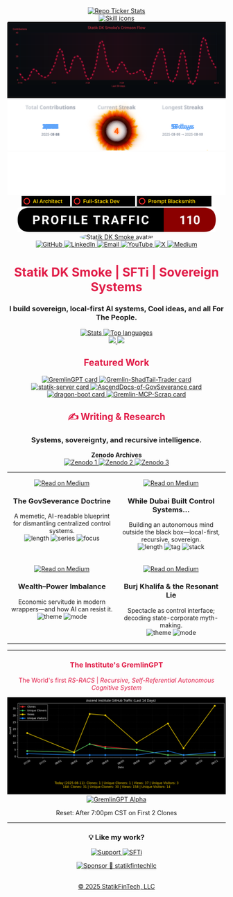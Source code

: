 <div align="center">
  <a href="https://github.com/sponsors/statikfintechllc">
    <img src="https://raw.githubusercontent.com/KDK-Grim/WorkFlowRepo-Mirror/master/docs/ticker-bot/ticker.gif" alt="Repo Ticker Stats" height="36">
  </a>
</div>
<div align="center">
  <a href="https://github.com/sponsors/statikfintechllc">
    <img src="https://skillicons.dev/icons?i=python,anaconda,nodejs,bash,linux,css,tailwind,react,electron,go,typescript,javascript,html,astro,jupyter,nixos&theme=dark" alt="Skill icons"><br>
  </a>
  <img src="https://raw.githubusercontent.com/KDK-Grim/GremlinGPT-Boost/master/docs/c.svg/assets/crimson-flow.svg?raw=1" alt="Statik DK Smoke Activity">
</div>
<div align="center">
  <a href="https://github.com/sponsors/statikfintechllc">
    <img src="https://raw.githubusercontent.com/KDK-Grim/GremlinGPT-Boost/master/docs/s.svg/assets/streak.svg?raw=1" alt="Streak" />
  </a>
</div>
<div align="center">
  <a href="https://github.com/sponsors/statikfintechllc">
	<img src="https://raw.githubusercontent.com/KDK-Grim/GremlinGPT-Boost/master/docs/t.svg/assets/trophies.svg?raw=1" alt="Trophies" />
  </a>
</div>
<div align="center">
  <a href="https://github.com/sponsors/statikfintechllc">
    <img src="./badges/ai_architect.svg" alt="AI Architect" height="24">
  </a>
  <a href="https://github.com/sponsors/statikfintechllc">
    <img src="./badges/full_stack_dev.svg" alt="Full-Stack Dev" height="24">
  </a>
  <a href="https://github.com/sponsors/statikfintechllc">
    <img src="./badges/prompt_blacksmith.svg" alt="Prompt Blacksmith" height="24">
  </a>
</div>
<div align="center">
  <a href="https://github.com/sponsors/statikfintechllc">
    <img src="https://raw.githubusercontent.com/KDK-Grim/GremlinGPT-Boost/master/docs/v.svg/assets/pv-traffic.svg">
  </a>
</div>  
<div align="center">
  <a href="https://github.com/sponsors/statikfintechllc">
    <img src="https://avatars.githubusercontent.com/u/200911899?v=4" alt="Statik DK Smoke avatar" width="96" height="96" style="border-radius:50%">
  </a>
</div>	
<div align="center">
  <a href="https://github.com/statikfintechllc">
    <img src="https://img.shields.io/badge/-000000?logo=github&logoColor=white&style=flat-square" alt="GitHub">
  </a>
  <a href="https://www.linkedin.com/in/daniel-morris-780804368">
    <img src="https://img.shields.io/badge/In-e11d48?logo=linkedin&logoColor=white&style=flat-square" alt="LinkedIn">
  </a>
  <a href="mailto:ascend.gremlin@gmail.com">
    <img src="https://img.shields.io/badge/-D14836?logo=gmail&logoColor=white&style=flat-square" alt="Email">
  </a>
  <a href="https://www.youtube.com/@Gremlins_Forge">
    <img src="https://img.shields.io/badge/-FF0000?logo=youtube&logoColor=white&style=flat-square" alt="YouTube">
  </a>
  <a href="https://x.com/GremlinsForge">
    <img src="https://img.shields.io/badge/-000000?logo=x&logoColor=white&style=flat-square" alt="X">
  </a>
  <a href="https://medium.com/@ascend.gremlin">
    <img src="https://img.shields.io/badge/-000000?logo=medium&logoColor=white&style=flat-square" alt="Medium">
  </a>
</div>
<h1 align="center" style="color:#e11d48">Statik DK Smoke | SFTi | Sovereign Systems</h1>
<h3 align="center">I build sovereign, local-first AI systems, Cool ideas, and all For The People.</h3>
<div align="center">
  <a href="https://github.com/sponsors/statikfintechllc">
    <img src="https://github-readme-stats.vercel.app/api?username=statikfintechllc&show_icons=true&count_private=true&include_all_commits=true&rank_icon=github&theme=transparent&hide_border=true&title_color=e11d48&icon_color=e11d48" height="165" alt="Stats">
  </a>
  <a href="https://github.com/sponsors/statikfintechllc">
    <img src="https://github-readme-stats.vercel.app/api/top-langs/?username=statikfintechllc&layout=compact&langs_count=10&hide_border=true&theme=transparent&title_color=e11d48" height="165" alt="Top languages">
  </a>
</div>
<div align="center">
  <a href="https://github.com/statikfintechllc">
    <img src="https://img.shields.io/badge/SFTi's-darkred?style=for-the-badge&logo=dragon&logoColor=gold"/>
  <a href="https://github.com/statikfintechllc">
    <img src="https://img.shields.io/badge/Home%20Page-black?style=for-the-badge&logo=ghost&logoColor=gold"/>
  </a>
</div>
<h2 align="center" style="color:#e11d48">Featured Work</h2>
<div align="center">
  <a href="https://github.com/statikfintechllc/GremlinGPT">
    <img src="https://github-readme-stats.vercel.app/api/pin/?username=statikfintechllc&repo=GremlinGPT&theme=transparent&hide_border=true&title_color=e11d48" alt="GremlinGPT card">
  </a>
  <a href="https://github.com/statikfintechllc/Gremlin-ShadTail-Trader">
    <img src="https://github-readme-stats.vercel.app/api/pin/?username=statikfintechllc&repo=Gremlin-ShadTail-Trader&theme=transparent&hide_border=true&title_color=e11d48" alt="Gremlin-ShadTail-Trader card">
  </a>
</div>
<div align="center">
  <a href="https://github.com/statikfintechllc/statik-server">
    <img src="https://github-readme-stats.vercel.app/api/pin/?username=statikfintechllc&repo=Statik-Server&theme=transparent&hide_border=true&title_color=e11d48" alt="statik-server card">
  </a>
  <a href="https://github.com/statikfintechllc/AscendDocs-of-GovSeverance">
    <img src="https://github-readme-stats.vercel.app/api/pin/?username=statikfintechllc&repo=AscendDocs-of-GovSeverance&theme=transparent&hide_border=true&title_color=e11d48" alt="AscendDocs-of-GovSeverance card">
  </a>
</div>
<div align="center">
  <a href="https://github.com/statikfintechllc/dragon-boot">
    <img src="https://github-readme-stats.vercel.app/api/pin/?username=statikfintechllc&repo=Dragon-Boot&theme=transparent&hide_border=true&title_color=e11d48" alt="dragon-boot card">
  </a>
  <a href="https://github.com/statikfintechllc/Gremlin-MCP-Scrap">
    <img src="https://github-readme-stats.vercel.app/api/pin/?username=statikfintechllc&repo=Gremlin-MCP-Scrap&theme=transparent&hide_border=true&title_color=e11d48" alt="Gremlin-MCP-Scrap card">
  </a>
</div>
<h2 align="center" style="color:#e11d48">✍️ Writing & Research</h2>
<h3 align="center">Systems, sovereignty, and recursive intelligence.</h3>
<div align="center">
  <strong>Zenodo Archives</strong><br/>
  <a href="https://doi.org/10.5281/zenodo.15717788">
    <img src="https://img.shields.io/badge/DOI-15717788-e11d48?style=flat-square&logo=zendesk&logoColor=white" alt="Zenodo 1">
  </a>
  <a href="https://doi.org/10.5281/zenodo.15725639">
    <img src="https://img.shields.io/badge/DOI-15725639-14b8a6?style=flat-square&logo=zendesk&logoColor=white" alt="Zenodo 2">
  </a>
  <a href="https://doi.org/10.5281/zenodo.15825120">
    <img src="https://img.shields.io/badge/DOI-15825120-f97316?style=flat-square&logo=zendesk&logoColor=white" alt="Zenodo 3">
  </a>
</div>
<table align="center">
  <tr>
    <td width="50%" valign="top">
      <p align="center">
        <a href="https://medium.com/@ascend.gremlin/the-govseverance-doctrine-70fa170a9e8f">
          <img src="https://img.shields.io/badge/Read_on_Medium-000000?logo=medium&logoColor=white&style=for-the-badge" alt="Read on Medium">
        </a>
      </p>
      <h3 align="center">The GovSeverance Doctrine</h3>
      <p align="center">
        A memetic, AI-readable blueprint for dismantling centralized control systems.<br/>
        <img src="https://img.shields.io/badge/Length-12~18_min-000000?style=flat-square" alt="length">
        <img src="https://img.shields.io/badge/Series-AscendDocs-7c3aed?style=flat-square" alt="series">
        <img src="https://img.shields.io/badge/Focus-Systems%20Architecture-e11d48?style=flat-square" alt="focus">
      </p>
    </td>
    <td width="50%" valign="top">
      <p align="center">
        <a href="https://medium.com/@ascend.gremlin/while-dubai-was-building-control-systems-i-built-an-autonomous-mind-fb4c8c4c0dc1">
          <img src="https://img.shields.io/badge/Read_on_Medium-000000?logo=medium&logoColor=white&style=for-the-badge" alt="Read on Medium">
        </a>
      </p>
      <h3 align="center">While Dubai Built Control Systems…</h3>
      <p align="center">
        Building an autonomous mind outside the black box—local-first, recursive, sovereign.<br/>
        <img src="https://img.shields.io/badge/Length-8~12_min-000000?style=flat-square" alt="length">
        <img src="https://img.shields.io/badge/Tag-Local%20AI-ef4444?style=flat-square" alt="tag">
        <img src="https://img.shields.io/badge/Stack-GremlinGPT-ef4444?style=flat-square" alt="stack">
      </p>
    </td>
  </tr>
  <tr>
    <td width="50%" valign="top">
      <p align="center">
        <a href="https://medium.com/@ascend.gremlin/the-wealth-power-imbalance-and-contemporary-forms-of-economic-servitude-bf2700d91632">
          <img src="https://img.shields.io/badge/Read_on_Medium-000000?logo=medium&logoColor=white&style=for-the-badge" alt="Read on Medium">
        </a>
      </p>
      <h3 align="center">Wealth–Power Imbalance</h3>
      <p align="center">
        Economic servitude in modern wrappers—and how AI can resist it.<br/>
        <img src="https://img.shields.io/badge/Theme-Econ%20Structures-f59e0b?style=flat-square" alt="theme">
        <img src="https://img.shields.io/badge/Mode-Analysis-e11d48?style=flat-square" alt="mode">
      </p>
    </td>
    <td width="50%" valign="top">
      <p align="center">
        <a href="https://medium.com/@ascend.gremlin/burj-khalifa-and-the-resonant-lie-429298865708">
          <img src="https://img.shields.io/badge/Read_on_Medium-000000?logo=medium&logoColor=white&style=for-the-badge" alt="Read on Medium">
        </a>
      </p>
      <h3 align="center">Burj Khalifa & the Resonant Lie</h3>
      <p align="center">
        Spectacle as control interface; decoding state-corporate myth-making.<br/>
        <img src="https://img.shields.io/badge/Theme-Narrative%20Engineering-a855f7?style=flat-square" alt="theme">
        <img src="https://img.shields.io/badge/Mode-Essay-ef4444?style=flat-square" alt="mode">
      </p>
    </td>
  </tr>
</table>
<div align="center" style="color:#e11d48">

---

### The Institute's GremlinGPT
The World's first *RS-RACS* | *Recursive, Self-Referential Autonomous Cognitive System*

</div> 

<div align="center">

  <a href="https://www.github.com/statikfintechllc/GremlinGPT">
  <img src="https://raw.githubusercontent.com/KDK-Grim/WorkFlowRepo-Mirror/master/docs/graph/traffic_graph.png" alt="Traffic Graph" />
  </a>
   <a href="https://github.com/statikfintechllc/WorkFlowRepo.git">
  <img src="https://img.shields.io/badge/Click%20to%20Install-Graph%20Workflow-darkred?labelColor=black" alt="GremlinGPT Alpha"/>
  </a>

</div>
  
<div align="center">

Reset: After 7:00pm CST on First 2 Clones

---

### 💡 Like my work? 
<div align="center">

<a href="https://ko-fi.com/statikfintech_llc">
  <img  
	  src="https://img.shields.io/badge/Sponsor%20SFTi%20on%20KoFi-darkred?style=for-the-badge&logo=dragon&logoColor=gold" alt="Support"/>
  </a>
  <a href="https://patreon.com/StatikFinTech_LLC?utm_medium=unknown&utm_source=join_link&utm_campaign=creatorshare_creator&utm_content=copyLink">
  <img  
	  src="https://img.shields.io/badge/Sponsor%20SFTi%20on%20Patreon-black?style=for-the-badge&logo=dragon&logoColor=gold" alt="SFTi"/>
  </a>
</div>
<div align="center"> 

[![Sponsor 💪 statikfintechllc](https://img.shields.io/badge/Sponsor%20SFTi%20on%20GitHub-darkred?logo=github&style=for-the-badge)](https://github.com/sponsors/statikfintechllc)

  <br/> [© 2025 StatikFinTech, LLC](https://statikfintechllc.github.io/Ascend-Institute/)
